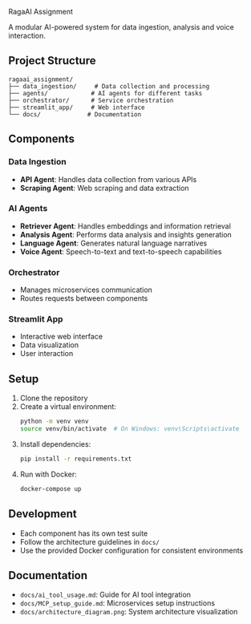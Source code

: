 RagaAI Assignment

A modular AI-powered system for data ingestion, analysis and voice interaction.

## Project Structure

```
ragaai_assignment/
├── data_ingestion/     # Data collection and processing
├── agents/            # AI agents for different tasks
├── orchestrator/      # Service orchestration
├── streamlit_app/     # Web interface
└── docs/             # Documentation
```

## Components

### Data Ingestion
- **API Agent**: Handles data collection from various APIs
- **Scraping Agent**: Web scraping and data extraction

### AI Agents
- **Retriever Agent**: Handles embeddings and information retrieval
- **Analysis Agent**: Performs data analysis and insights generation
- **Language Agent**: Generates natural language narratives
- **Voice Agent**: Speech-to-text and text-to-speech capabilities

### Orchestrator
- Manages microservices communication
- Routes requests between components

### Streamlit App
- Interactive web interface
- Data visualization
- User interaction

## Setup

1. Clone the repository
2. Create a virtual environment:
   ```bash
   python -m venv venv
   source venv/bin/activate  # On Windows: venv\Scripts\activate
   ```
3. Install dependencies:
   ```bash
   pip install -r requirements.txt
   ```
4. Run with Docker:
   ```bash
   docker-compose up
   ```

## Development

- Each component has its own test suite
- Follow the architecture guidelines in `docs/`
- Use the provided Docker configuration for consistent environments

## Documentation

- `docs/ai_tool_usage.md`: Guide for AI tool integration
- `docs/MCP_setup_guide.md`: Microservices setup instructions
- `docs/architecture_diagram.png`: System architecture visualization

